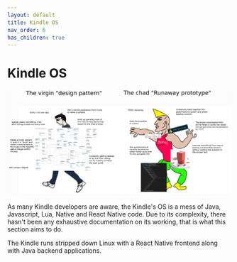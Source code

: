 ```yaml
---
layout: default
title: Kindle OS
nav_order: 6
has_children: true
---
```


# Kindle OS
![kindle_os](./kindle_os.png)

As many Kindle developers are aware, the Kindle's OS is a mess of Java, Javascript, Lua, Native and React Native code.
Due to its complexity, there hasn't been any exhaustive documentation on its working, that is what this section aims to do.

The Kindle runs stripped down Linux with a React Native frontend along with Java backend applications.